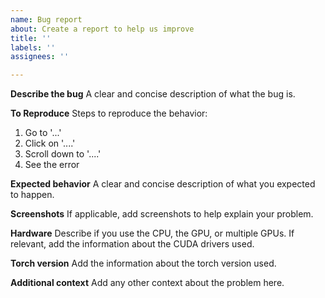 ```yaml
---
name: Bug report
about: Create a report to help us improve
title: ''
labels: ''
assignees: ''

---
```


**Describe the bug**
A clear and concise description of what the bug is.

**To Reproduce**
Steps to reproduce the behavior:
1. Go to '...'
2. Click on '....'
3. Scroll down to '....'
4. See the error

**Expected behavior**
A clear and concise description of what you expected to happen.

**Screenshots**
If applicable, add screenshots to help explain your problem.

**Hardware**
Describe if you use the CPU, the GPU, or multiple GPUs. If relevant, add the information about the CUDA drivers used.

**Torch version**
Add the information about the torch version used.

**Additional context**
Add any other context about the problem here.
